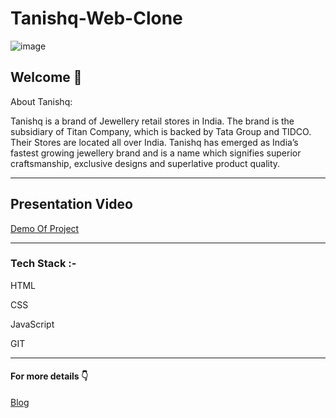 <h1>Tanishq-Web-Clone</h1>

![image](https://user-images.githubusercontent.com/76393496/146675665-f4939b2b-bb86-4db7-9a62-f95361e25a7c.png)


<h2>Welcome 👋</h2>


About Tanishq:


Tanishq is a brand of Jewellery retail stores in India. The brand is the subsidiary  of Titan Company, which is backed by Tata Group and TIDCO. Their Stores are located all over India. Tanishq has emerged as India’s fastest growing jewellery brand and is a name which signifies superior craftsmanship, exclusive designs and superlative product quality.

<hr>
<h2>Presentation Video </h2>
<a href="https://drive.google.com/drive/u/1/folders/1t4MarC3zG7Anf_R7elFdvChIvL28TiHf"<a>Demo Of Project</a>
<hr>
<h3>Tech Stack :- </h3>

HTML

CSS

JavaScript

GIT


<hr>

<h4>For more details 👇</h4>


<a href="https://medium.com/@riyachatterjee403/cloning-tanishq-in-less-than-7-days-using-just-html-css-javascript-8f0ea753e466">Blog</a>
